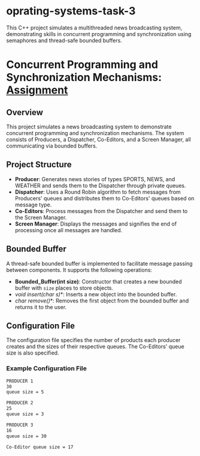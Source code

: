 # oprating-systems-task-3
This C++ project simulates a multithreaded news broadcasting system, demonstrating skills in concurrent programming and synchronization using semaphores and thread-safe bounded buffers.

# Concurrent Programming and Synchronization Mechanisms: [Assignment](exercise3OperationSystems.md)

## Overview
This project simulates a news broadcasting system to demonstrate concurrent programming and synchronization mechanisms. The system consists of Producers, a Dispatcher, Co-Editors, and a Screen Manager, all communicating via bounded buffers.

## Project Structure
- **Producer**: Generates news stories of types SPORTS, NEWS, and WEATHER and sends them to the Dispatcher through private queues.
- **Dispatcher**: Uses a Round Robin algorithm to fetch messages from Producers' queues and distributes them to Co-Editors' queues based on message type.
- **Co-Editors**: Process messages from the Dispatcher and send them to the Screen Manager.
- **Screen Manager**: Displays the messages and signifies the end of processing once all messages are handled.

## Bounded Buffer
A thread-safe bounded buffer is implemented to facilitate message passing between components. It supports the following operations:
- **Bounded_Buffer(int size)**: Constructor that creates a new bounded buffer with `size` places to store objects.
- **void insert(char* s)**: Inserts a new object into the bounded buffer.
- **char* remove()**: Removes the first object from the bounded buffer and returns it to the user.

## Configuration File
The configuration file specifies the number of products each producer creates and the sizes of their respective queues. The Co-Editors' queue size is also specified.

### Example Configuration File
```txt
PRODUCER 1
30
queue size = 5

PRODUCER 2
25
queue size = 3

PRODUCER 3
16
queue size = 30

Co-Editor queue size = 17
